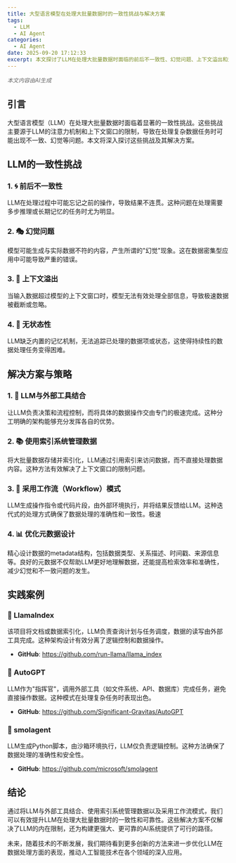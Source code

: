 ```yaml
---
title: 大型语言模型在处理大批量数据时的一致性挑战与解决方案
tags:
  - LLM
  - AI Agent
categories:
  - AI Agent
date: 2025-09-20 17:12:33
excerpt: 本文探讨了LLM在处理大批量数据时面临的前后不一致性、幻觉问题、上下文溢出和无状态性等挑战，并提出了LLM与外部工具结合、使用索引系统管理数据、采用工作流模式等解决方案。
---
```



<div style="color: #666; font-style: italic; font-size: 0.9em; margin-bottom: 1em;">
本文内容由AI生成
</div>

## 引言

大型语言模型（LLM）在处理大批量数据时面临着显著的一致性挑战。这些挑战主要源于LLM的注意力机制和上下文窗口的限制，导致在处理复杂数据任务时可能出现不一致、幻觉等问题。本文将深入探讨这些挑战及其解决方案。

## LLM的一致性挑战

### 1. 🌀 前后不一致性
LLM在处理过程中可能忘记之前的操作，导致结果不连贯。这种问题在处理需要多步推理或长期记忆的任务时尤为明显。

### 2. 🎭 幻觉问题
模型可能生成与实际数据不符的内容，产生所谓的"幻觉"现象。这在数据密集型应用中可能导致严重的错误。

### 3. 📏 上下文溢出
当输入数据超过模型的上下文窗口时，模型无法有效处理全部信息，导致极速数据被截断或忽略。

### 4. 🧠 无状态性
LLM缺乏内置的记忆机制，无法追踪已处理的数据项或状态，这使得持续性的数据处理任务变得困难。

## 解决方案与策略

### 1. 🤝 LLM与外部工具结合
让LLM负责决策和流程控制，而将具体的数据操作交由专门的极速完成。这种分工明确的架构能够充分发挥各自的优势。

### 2. 📚 使用索引系统管理数据
将大批量数据存储并索引化，LLM通过引用索引来访问数据，而不直接处理数据内容。这种方法有效解决了上下文窗口的限制问题。

### 3. 🔄 采用工作流（Workflow）模式
LLM生成操作指令或代码片段，由外部环境执行，并将结果反馈给LLM。这种迭代式的处理方式确保了数据处理的准确性和一致性。极速

### 4. 📊 优化元数据设计
精心设计数据的metadata结构，包括数据类型、关系描述、时间戳、来源信息等。良好的元数据不仅帮助LLM更好地理解数据，还能提高检索效率和准确性，减少幻觉和不一致问题的发生。

## 实践案例

### 🦙 LlamaIndex
该项目将文档或数据索引化，LLM负责查询计划与任务调度，数据的读写由外部工具完成。这种架构设计有效分离了逻辑控制和数据操作。
- **GitHub**: https://github.com/run-llama/llama_index

### 🤖 AutoGPT
LLM作为"指挥官"，调用外部工具（如文件系统、API、数据库）完成任务，避免直接操作数据。这种模式在处理复杂任务时表现出色。
- **GitHub**: https://github.com/Significant-Gravitas/AutoGPT

### 🐍 smolagent
LLM生成Python脚本，由沙箱环境执行，LLM仅负责逻辑控制。这种方法确保了数据处理的准确性和安全性。
- **GitHub**: https://github.com/microsoft/smolagent

## 结论

通过将LLM与外部工具结合、使用索引系统管理数据以及采用工作流模式，我们可以有效提升LLM在处理大批量数据时的一致性和可靠性。这些解决方案不仅解决了LLM的内在限制，还为构建更强大、更可靠的AI系统提供了可行的路径。

未来，随着技术的不断发展，我们期待看到更多创新的方法来进一步优化LLM在数据处理方面的表现，推动人工智能技术在各个领域的深入应用。
